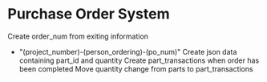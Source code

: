 # Purchase Order System

Create order_num from exiting information
  - "(project_number)-(person_ordering)-(po_num)"
Create json data containing part_id and quantity
Create part_transactions when order has been completed
Move quantity change from parts to part_transactions